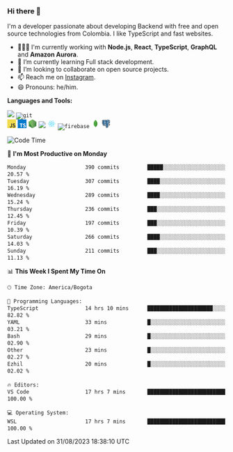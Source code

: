 ### Hi there 👋

I'm a developer passionate about developing Backend with free and open source technologies from Colombia. I like TypeScript and fast websites.

- 👨🏽‍💻 I'm currently working with **Node.js**, **React**, **TypeScript**, **GraphQL** and **Amazon Aurora**.
- 🌱 I’m currently learning Full stack development.
- 🚀 I’m looking to collaborate on open source projects.
- 📫   Reach me on [Instagram](https://instagram.com/nexckycort).
- 😄  Pronouns: he/him.

**Languages and Tools:**  

<code><img height="20"  src="https://upload.wikimedia.org/wikipedia/commons/2/2d/Visual_Studio_Code_1.18_icon.svg"></code>
<code><img src="https://www.vectorlogo.zone/logos/git-scm/git-scm-icon.svg" alt="git" height="20"/> </code>
<code><img height="20" src="https://raw.githubusercontent.com/github/explore/80688e429a7d4ef2fca1e82350fe8e3517d3494d/topics/javascript/javascript.png"></code>
<code><img height="20" src="https://raw.githubusercontent.com/github/explore/80688e429a7d4ef2fca1e82350fe8e3517d3494d/topics/typescript/typescript.png"></code>
<code><img height="20" src="https://raw.githubusercontent.com/github/explore/80688e429a7d4ef2fca1e82350fe8e3517d3494d/topics/nodejs/nodejs.png"></code>
<code><img height="20" src="https://deno.land/logo.svg"></code>
<code><img height="20" src="https://raw.githubusercontent.com/github/explore/80688e429a7d4ef2fca1e82350fe8e3517d3494d/topics/react/react.png"></code>
<code><img src="https://www.vectorlogo.zone/logos/firebase/firebase-icon.svg" alt="firebase"  height="20"/></code>
<code><img src="https://raw.githubusercontent.com/devicons/devicon/master/icons/mongodb/mongodb-original.svg"  height="20"/></code>
<code><img src="https://raw.githubusercontent.com/devicons/devicon/master/icons/postgresql/postgresql-original.svg" height="20"/></code>

<!--START_SECTION:waka-->
![Code Time](http://img.shields.io/badge/Code%20Time-3%2C479%20hrs%2030%20mins-blue)

📅 **I'm Most Productive on Monday** 

```text
Monday                   390 commits         █████░░░░░░░░░░░░░░░░░░░░   20.57 % 
Tuesday                  307 commits         ████░░░░░░░░░░░░░░░░░░░░░   16.19 % 
Wednesday                289 commits         ████░░░░░░░░░░░░░░░░░░░░░   15.24 % 
Thursday                 236 commits         ███░░░░░░░░░░░░░░░░░░░░░░   12.45 % 
Friday                   197 commits         ███░░░░░░░░░░░░░░░░░░░░░░   10.39 % 
Saturday                 266 commits         ████░░░░░░░░░░░░░░░░░░░░░   14.03 % 
Sunday                   211 commits         ███░░░░░░░░░░░░░░░░░░░░░░   11.13 % 
```


📊 **This Week I Spent My Time On** 

```text
🕑︎ Time Zone: America/Bogota

💬 Programming Languages: 
TypeScript               14 hrs 10 mins      █████████████████████░░░░   82.82 % 
YAML                     33 mins             █░░░░░░░░░░░░░░░░░░░░░░░░   03.21 % 
Bash                     29 mins             █░░░░░░░░░░░░░░░░░░░░░░░░   02.90 % 
Other                    23 mins             █░░░░░░░░░░░░░░░░░░░░░░░░   02.27 % 
Ezhil                    20 mins             █░░░░░░░░░░░░░░░░░░░░░░░░   02.02 % 

🔥 Editors: 
VS Code                  17 hrs 7 mins       █████████████████████████   100.00 % 

💻 Operating System: 
WSL                      17 hrs 7 mins       █████████████████████████   100.00 % 
```


 Last Updated on 31/08/2023 18:38:10 UTC
<!--END_SECTION:waka-->

